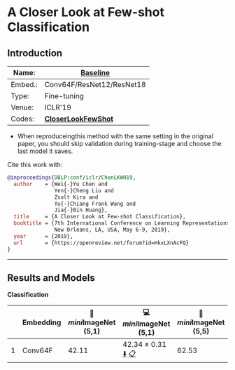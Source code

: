 # A Closer Look at Few-shot Classification
## Introduction
| Name:    | [Baseline](https://arxiv.org/abs/1904.04232)                          |
|----------|-------------------------------|
| Embed.:  | Conv64F/ResNet12/ResNet18 |
| Type:    | Fine-tuning       |
| Venue:   | ICLR'19                      |
| Codes:   | [**CloserLookFewShot**](https://github.com/wyharveychen/CloserLookFewShot)|

+ When reproduceingthis method with the same setting in the original paper, you should skip validation during training-stage and choose the last model it saves.

Cite this work with:
```bibtex
@inproceedings{DBLP:conf/iclr/ChenLKWH19,
  author    = {Wei{-}Yu Chen and
               Yen{-}Cheng Liu and
               Zsolt Kira and
               Yu{-}Chiang Frank Wang and
               Jia{-}Bin Huang},
  title     = {A Closer Look at Few-shot Classification},
  booktitle = {7th International Conference on Learning Representations, {ICLR} 2019,
               New Orleans, LA, USA, May 6-9, 2019},
  year      = {2019},
  url       = {https://openreview.net/forum?id=HkxLXnAcFQ}
}
```
---
## Results and Models

**Classification**

|   | Embedding | :book: *mini*ImageNet (5,1) | :computer: *mini*ImageNet (5,1) | :book:*mini*ImageNet (5,5) | :computer: *mini*ImageNet (5,5) | :memo: Comments  |
|---|-----------|--------------------|--------------------|--------------------|--------------------|---|
| 1 | Conv64F | 42.11 | 42.34 ± 0.31 [:arrow_down:](https://drive.google.com/drive/folders/1GKt_Y-CZqgzsm4YQEkeP0j_xTvjKhlng?usp=sharing) [:clipboard:](./Baseline-miniImageNet--ravi-Conv64F-5-Reproduce.yaml) | 62.53 | 62.18 ± 0.30 [:arrow_down:](https://drive.google.com/drive/folders/1GKt_Y-CZqgzsm4YQEkeP0j_xTvjKhlng?usp=sharing) [:clipboard:](./Baseline-miniImageNet--ravi-Conv64F-5-Reproduce.yaml) | Table2 |



<!-- |   | Embedding | :book: *tiered*ImageNet (5,1) | :computer: *tiered*ImageNet (5,1) | :book:*tiered*ImageNet (5,5) | :computer: *tiered*ImageNet (5,5) | :memo: Comments  |
|---|-----------|--------------------|--------------------|--------------------|--------------------|---|
| 1 | Conv64F | - | - [:arrow_down:]() [:clipboard:]() | - | - [:arrow_down:]() [:clipboard:]() | Table2 | -->
